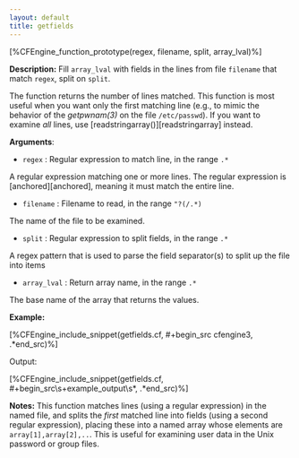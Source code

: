 ```yaml
---
layout: default
title: getfields
---
```


[%CFEngine_function_prototype(regex, filename, split, array_lval)%]

**Description:** Fill `array_lval` with fields in the lines from file `filename` that match `regex`, split on `split`.

The function returns the number of lines matched. This function is most
useful when you want only the first matching line (e.g., to mimic the
behavior of the *getpwnam(3)* on the file `/etc/passwd`). If you want to
examine *all* lines, use [readstringarray()][readstringarray] instead.

**Arguments**:

* `regex` : Regular expression to match line, in the range `.*`

A regular expression matching one or more lines. The regular expression
is [anchored][anchored], meaning it must match the entire line.

* `filename` : Filename to read, in the range `"?(/.*)`

The name of the file to be examined.

* `split` : Regular expression to split fields, in the range `.*`

A regex pattern that is used to parse the field separator(s) to split up
the file into items

* `array_lval` : Return array name, in the range `.*`

The base name of the array that returns the values.

**Example:**

[%CFEngine_include_snippet(getfields.cf, #\+begin_src cfengine3, .*end_src)%]

Output:

[%CFEngine_include_snippet(getfields.cf, #\+begin_src\s+example_output\s*, .*end_src)%]

**Notes:**
This function matches lines (using a regular expression) in the named
file, and splits the *first* matched line into fields (using a second
regular expression), placing these into a named array whose elements are
`array[1],array[2],..`. This is useful for examining user data in the
Unix password or group files.
